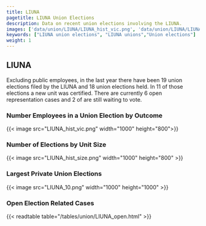 ```yaml
---
title: LIUNA
pagetitle: LIUNA Union Elections
description: Data on recent union elections involving the LIUNA.
images: ['data/union/LIUNA/LIUNA_hist_vic.png', 'data/union/LIUNA/LIUNA_hist_size.png', 'data/union/LIUNA/LIUNA_10.png']
keywords: ["LIUNA union elections", "LIUNA unions","Union elections"]
weight: 1
---
```

##  LIUNA

Excluding public employees, in the last year there have been 19 union elections filed by the LIUNA and 18 union elections held. In 11 of those elections a new unit was certified. There are currently 6 open representation cases and 2 of are still waiting to vote.

### Number Employees in a Union Election by Outcome
{{< image src="LIUNA_hist_vic.png" width="1000" height="800">}}

### Number of Elections by Unit Size
{{< image src="LIUNA_hist_size.png" width="1000" height="800" >}}

### Largest Private Union Elections
{{< image src="LIUNA_10.png" width="1000" height="1000"  >}}

### Open Election Related Cases
{{< readtable table="/tables/union/LIUNA_open.html" >}}

